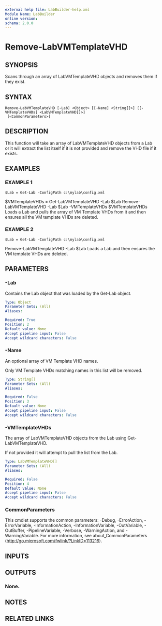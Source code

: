 ```yaml
---
external help file: LabBuilder-help.xml
Module Name: LabBuilder
online version:
schema: 2.0.0
---
```


# Remove-LabVMTemplateVHD

## SYNOPSIS
Scans through an array of LabVMTemplateVHD objects and removes them if they exist.

## SYNTAX

```
Remove-LabVMTemplateVHD [-Lab] <Object> [[-Name] <String[]>] [[-VMTemplateVHDs] <LabVMTemplateVHD[]>]
 [<CommonParameters>]
```

## DESCRIPTION
This function will take an array of LabVMTemplateVHD objects from a Lab or it will
extract the list itself if it is not provided and remove the VHD file if it exists.

## EXAMPLES

### EXAMPLE 1
```
$Lab = Get-Lab -ConfigPath c:\mylab\config.xml
```

$VMTemplateVHDs = Get-LabVMTemplateVHD -Lab $Lab
Remove-LabVMTemplateVHD -Lab $Lab -VMTemplateVHDs $VMTemplateVHDs
Loads a Lab and pulls the array of VM Template VHDs from it and then
ensures all the VM template VHDs are deleted.

### EXAMPLE 2
```
$Lab = Get-Lab -ConfigPath c:\mylab\config.xml
```

Remove-LabVMTemplateVHD -Lab $Lab
Loads a Lab and then ensures the VM template VHDs are deleted.

## PARAMETERS

### -Lab
Contains the Lab object that was loaded by the Get-Lab object.

```yaml
Type: Object
Parameter Sets: (All)
Aliases:

Required: True
Position: 2
Default value: None
Accept pipeline input: False
Accept wildcard characters: False
```

### -Name
An optional array of VM Template VHD names.

Only VM Template VHDs matching names in this list will be removed.

```yaml
Type: String[]
Parameter Sets: (All)
Aliases:

Required: False
Position: 3
Default value: None
Accept pipeline input: False
Accept wildcard characters: False
```

### -VMTemplateVHDs
The array of LabVMTemplateVHD objects from the Lab using Get-LabVMTemplateVHD.

If not provided it will attempt to pull the list from the Lab.

```yaml
Type: LabVMTemplateVHD[]
Parameter Sets: (All)
Aliases:

Required: False
Position: 4
Default value: None
Accept pipeline input: False
Accept wildcard characters: False
```

### CommonParameters
This cmdlet supports the common parameters: -Debug, -ErrorAction, -ErrorVariable, -InformationAction, -InformationVariable, -OutVariable, -OutBuffer, -PipelineVariable, -Verbose, -WarningAction, and -WarningVariable.
For more information, see about_CommonParameters (http://go.microsoft.com/fwlink/?LinkID=113216).

## INPUTS

## OUTPUTS

### None.
## NOTES

## RELATED LINKS
